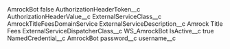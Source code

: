 <?xml version="1.0" encoding="UTF-8"?>
<CustomMetadata xmlns="http://soap.sforce.com/2006/04/metadata" xmlns:xsi="http://www.w3.org/2001/XMLSchema-instance" xmlns:xsd="http://www.w3.org/2001/XMLSchema">
    <label>AmrockBot</label>
    <protected>false</protected>
    <values>
        <field>AuthorizationHeaderToken__c</field>
        <value xsi:nil="true"/>
    </values>
    <values>
        <field>AuthorizationHeaderValue__c</field>
        <value xsi:nil="true"/>
    </values>
    <values>
        <field>ExternalServiceClass__c</field>
        <value xsi:type="xsd:string">AmrockTitleFeesDomainService</value>
    </values>
    <values>
        <field>ExternalServiceDescription__c</field>
        <value xsi:type="xsd:string">Amrock Title Fees</value>
    </values>
    <values>
        <field>ExternalServiceDispatcherClass__c</field>
        <value xsi:type="xsd:string">WS_AmrockBot</value>
    </values>
    <values>
        <field>IsActive__c</field>
        <value xsi:type="xsd:boolean">true</value>
    </values>
    <values>
        <field>NamedCredential__c</field>
        <value xsi:type="xsd:string">AmrockBot</value>
    </values>
    <values>
        <field>password__c</field>
        <value xsi:nil="true"/>
    </values>
    <values>
        <field>username__c</field>
        <value xsi:nil="true"/>
    </values>
</CustomMetadata>
